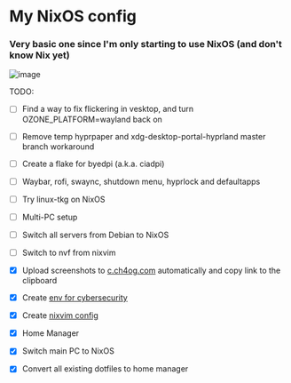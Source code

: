 # My NixOS config

### Very basic one since I'm only starting to use NixOS (and don't know Nix yet)

![image](https://github.com/user-attachments/assets/77b8d1d4-e68a-4c24-bdea-4798a17dfc4b)

TODO:

- [ ] Find a way to fix flickering in vesktop, and turn OZONE_PLATFORM=wayland back on
- [ ] Remove temp hyprpaper and xdg-desktop-portal-hyprland master branch workaround
- [ ] Create a flake for byedpi (a.k.a. ciadpi)
- [ ] Waybar, rofi, swaync, shutdown menu, hyprlock and defaultapps
- [ ] Try linux-tkg on NixOS
- [ ] Multi-PC setup
- [ ] Switch all servers from Debian to NixOS
- [ ] Switch to nvf from nixvim

- [x] Upload screenshots to [c.ch4og.com](https://c.ch4og.com) automatically and copy link to the clipboard
- [x] Create [env for cybersecurity](https://github.com/ch4og/nixcybersec)
- [x] Create [nixvim config](https://github.com/ch4og/nixvim)
- [x] Home Manager
- [x] Switch main PC to NixOS
- [x] Convert all existing dotfiles to home manager
